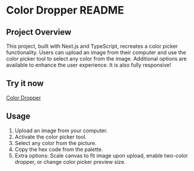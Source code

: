 # Color Dropper README

## Project Overview

This project, built with Next.js and TypeScript, recreates a color picker functionality. Users can upload an image from their computer and use the color picker tool to select any color from the image. Additional options are available to enhance the user experience. It is also fully responsive!

## Try it now

[Color Dropper](https://picsart-color-picker.netlify.app/)

## Usage

1. Upload an image from your computer.
2. Activate the color picker tool.
3. Select any color from the picture.
4. Copy the hex code from the palette.
5. Extra options: Scale canvas to fit image upon upload, enable two-color dropper, or change color picker preview size.
